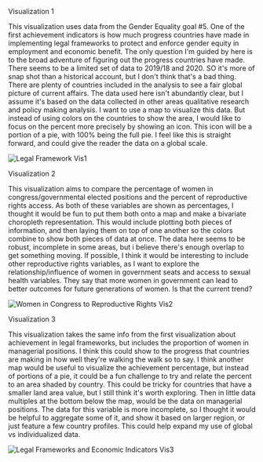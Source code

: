 Visualization 1
<p>This visualization uses data from the Gender Equality goal #5. One of the first achievement indicators is how much progress countries have made in implementing legal frameworks to protect and enforce gender equity in employment and economic benefit. The only question I'm guided by here is to the broad adventure of figuring out the progress countries have made. There seems to be a limited set of data to 2019/18 and 2020. SO it's more of snap shot than a historical account, but I don't think that's a bad thing. There are plenty of countries included in the analysis to see a fair global picture of current affairs. The data used here isn't abundantly clear, but I assume it's based on the data collected in other areas qualitative research and policy making analysis. I want to use a map to visualize this data. But instead of using colors on the countries to show the area, I would like to focus on the percent more precisely by showing an icon. This icon will be a portion of a pie, with 100% being the full pie. I feel like this is straight forward, and could give the reader the data on a global scale. </p>

![Legal Framework Vis1](https://user-images.githubusercontent.com/88399829/192387681-ba55122d-3f13-48d8-bbbc-afc1680797ef.jpeg)

Visualization 2
<p>This visualization aims to compare the percentage of women in congress/governmental elected positions and the percent of reproductive rights access. As both of these variables are shown as percentages, I thought it would be fun to put them both onto a map and make a bivariate choropleth representation. This would include plotting both pieces of information, and then laying them on top of one another so the colors combine to show both pieces of data at once. The data here seems to be robust, incomplete in some areas, but i believe there's enough overlap to get something moving. If possible, I think it would be interesting to include other reproductive rights variables, as I want to explore the relationship/influence of women in government seats and access to sexual health variables. They say that more women in government can lead to better outcomes for future generations of women. Is that the current trend? </p>

![Women in Congress to Reproductive Rights Vis2](https://user-images.githubusercontent.com/88399829/192387730-16c5f8d7-3e0c-45b3-8aaa-14f30aa7ef78.jpeg)

Visualization 3 
<p>This visualization takes the same info from the first visualization about achievement in legal frameworks, but includes the proportion of women in managerial positions. I think this could show to the progress that countries are making in how well they're walking the walk so to say. I think another map would be useful to visualize the achievement percentage, but instead of portions of a pie, it could be a fun challenge to try and relate the percent to an area shaded by country. This could be tricky for countries that have a smaller land area value, but I still think it's worth exploring. Then in little data multiples at the bottom below the map, would be the data on managerial positions. The data for this variable is more incomplete, so I thought it would be helpful to aggregate some of it, and show it based on larger region, or just feature a few country profiles. This could help expand my use of global vs individualized data. </p>

![Legal Frameworks and Economic Indicators Vis3](https://user-images.githubusercontent.com/88399829/192387750-d8393a27-bfd3-4e3b-840c-d5f15b26fab6.jpeg)
